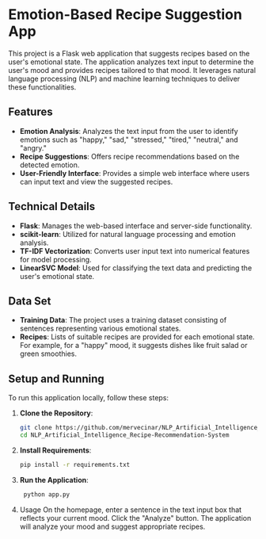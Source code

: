 # Emotion-Based Recipe Suggestion App

This project is a Flask web application that suggests recipes based on the user's emotional state. The application analyzes text input to determine the user's mood and provides recipes tailored to that mood. It leverages natural language processing (NLP) and machine learning techniques to deliver these functionalities.

## Features

- **Emotion Analysis**: Analyzes the text input from the user to identify emotions such as "happy," "sad," "stressed," "tired," "neutral," and "angry."
- **Recipe Suggestions**: Offers recipe recommendations based on the detected emotion.
- **User-Friendly Interface**: Provides a simple web interface where users can input text and view the suggested recipes.

## Technical Details

- **Flask**: Manages the web-based interface and server-side functionality.
- **scikit-learn**: Utilized for natural language processing and emotion analysis.
- **TF-IDF Vectorization**: Converts user input text into numerical features for model processing.
- **LinearSVC Model**: Used for classifying the text data and predicting the user's emotional state.

## Data Set

- **Training Data**: The project uses a training dataset consisting of sentences representing various emotional states.
- **Recipes**: Lists of suitable recipes are provided for each emotional state. For example, for a "happy" mood, it suggests dishes like fruit salad or green smoothies.

## Setup and Running

To run this application locally, follow these steps:

1. **Clone the Repository**:
   ```bash
   git clone https://github.com/mervecinar/NLP_Artificial_Intelligence_Recipe-Recommendation-System
   cd NLP_Artificial_Intelligence_Recipe-Recommendation-System 
2. **Install Requirements**:
    ```bash
   pip install -r requirements.txt

3. **Run the Application**:
    ```bash
     python app.py

 4. Usage
On the homepage, enter a sentence in the text input box that reflects your current mood.
Click the "Analyze" button.
The application will analyze your mood and suggest appropriate recipes.


